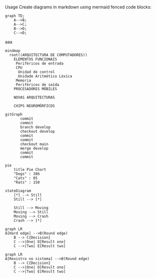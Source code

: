 Usage
Create diagrams in markdown using mermaid fenced code blocks:

```mermaid
graph TD;
    A-->B;
    A-->C;
    B-->D;
    C-->D;
```

aaa

```mermaid
mindmap
  root((ARQUITECTURA DE COMPUTADORES))
    ELEMENTOS FUNCIONAIS
     Periféricos de entrada
     CPU
      Unidad de control
      Unidade Aritmético Lóxica
     Memoria
     Periféricos de saída
    PROCESADORES MÓBILES
      
    NOVAS ARQUITECTURAS

    CHIPS NEUROMÓRFICOS
```
```mermaid
gitGraph
       commit
       commit
       branch develop
       checkout develop
       commit
       commit
       checkout main
       merge develop
       commit
       commit
```

```mermaid
pie
    title Pie Chart
    "Dogs" : 386
    "Cats" : 85
    "Rats" : 150 
```

```mermaid
stateDiagram
    [*] --> Still
    Still --> [*]

    Still --> Moving
    Moving --> Still
    Moving --> Crash
    Crash --> [*]
```

```mermaid
graph LR
A[Hard edge] -->B(Round edge)
    B --> C{Decision}
    C -->|One| D[Result one]
    C -->|Two| E[Result two]
```

```mermaid
graph LR
A[Rexistro no sistema] -->B(Round edge)
    B --> C{Decision}
    C -->|One| D[Result one]
    C -->|Two| E[Result two]
```